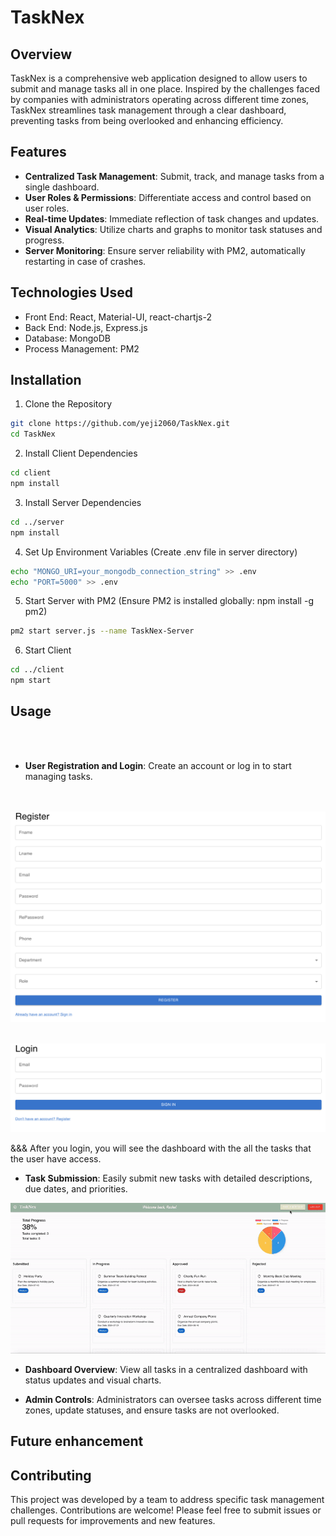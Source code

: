 # TaskNex


## Overview

TaskNex is a comprehensive web application designed to allow users to submit and manage tasks all in one place. Inspired by the challenges faced by companies with administrators operating across different time zones, TaskNex streamlines task management through a clear dashboard, preventing tasks from being overlooked and enhancing efficiency.

## Features

- **Centralized Task Management**: Submit, track, and manage tasks from a single dashboard.
- **User Roles & Permissions**: Differentiate access and control based on user roles.
- **Real-time Updates**: Immediate reflection of task changes and updates.
- **Visual Analytics**: Utilize charts and graphs to monitor task statuses and progress.
- **Server Monitoring**: Ensure server reliability with PM2, automatically restarting in case of crashes.


## Technologies Used


- Front End: React, Material-UI, react-chartjs-2
- Back End: Node.js, Express.js
- Database: MongoDB
- Process Management: PM2


## Installation

1. Clone the Repository

```sh
git clone https://github.com/yeji2060/TaskNex.git
cd TaskNex
```


2. Install Client Dependencies
```sh
cd client
npm install
```

3. Install Server Dependencies
```sh
cd ../server
npm install
```

4. Set Up Environment Variables (Create .env file in server directory)
```sh
echo "MONGO_URI=your_mongodb_connection_string" >> .env
echo "PORT=5000" >> .env
```

5. Start Server with PM2 
(Ensure PM2 is installed globally: npm install -g pm2)
```sh 
pm2 start server.js --name TaskNex-Server
```

6. Start Client
```sh
cd ../client
npm start
```



## Usage

<br><br>
- **User Registration and Login**: Create an account or log in to start managing tasks.

<br><br>
![register](./register.png)
<br><br>

![login](./login.png)

&&& After you login, you will see the dashboard with the all the tasks that the user have access.


- **Task Submission**: Easily submit new tasks with detailed descriptions, due dates, and priorities.

![creating a new task](./demo_new_task.gif)


- **Dashboard Overview**: View all tasks in a centralized dashboard with status updates and visual charts.


- **Admin Controls**: Administrators can oversee tasks across different time zones, update statuses, and ensure tasks are not overlooked.







## Future enhancement 




## Contributing

This project was developed by a team to address specific task management challenges. Contributions are welcome! Please feel free to submit issues or pull requests for improvements and new features.





